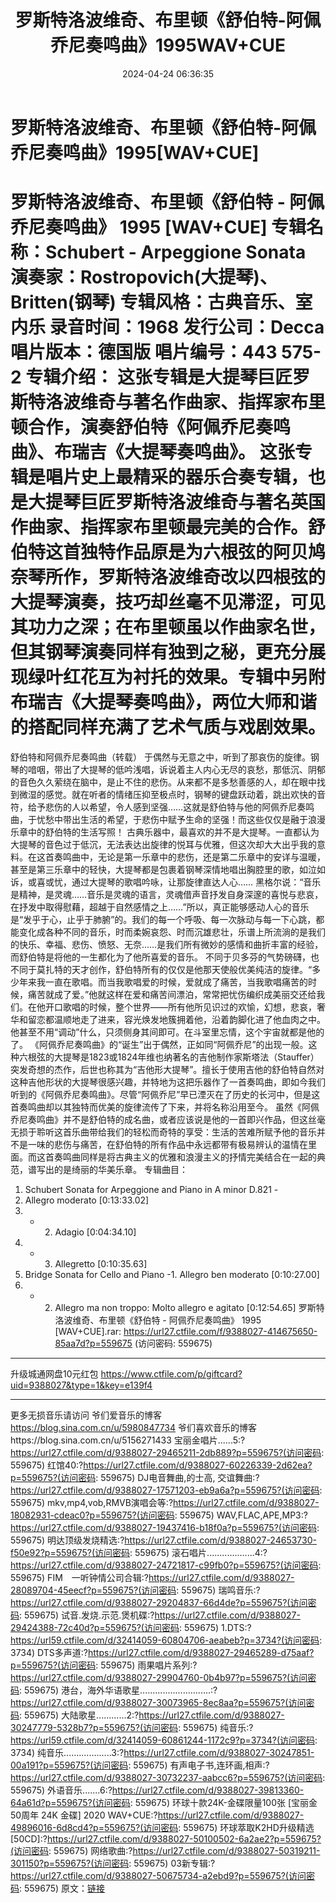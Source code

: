 ﻿---
title: 罗斯特洛波维奇、布里顿《舒伯特-阿佩乔尼奏鸣曲》1995WAV+CUE
date: 2024-04-24 06:36:35
categories: 古典音乐、新世纪、纯音雅乐
tags: 纯音雅乐
---
# 罗斯特洛波维奇、布里顿《舒伯特-阿佩乔尼奏鸣曲》1995[WAV+CUE]

罗斯特洛波维奇、布里顿《舒伯特 - 阿佩乔尼奏鸣曲》 1995
[WAV+CUE]
专辑名称：Schubert - Arpeggione Sonata
演奏家：Rostropovich(大提琴)、Britten(钢琴)
专辑风格：古典音乐、室内乐
录音时间：1968
发行公司：Decca
唱片版本：德国版
唱片编号：443 575-2
专辑介绍：
这张专辑是大提琴巨匠罗斯特洛波维奇与著名作曲家、指挥家布里顿合作，演奏舒伯特《阿佩乔尼奏鸣曲》、布瑞吉《大提琴奏鸣曲》。
这张专辑是唱片史上最精采的器乐合奏专辑，也是大提琴巨匠罗斯特洛波维奇与著名英国作曲家、指挥家布里顿最完美的合作。舒伯特这首独特作品原是为六根弦的阿贝鸠奈琴所作，罗斯特洛波维奇改以四根弦的大提琴演奏，技巧却丝毫不见滞涩，可见其功力之深；在布里顿虽以作曲家名世，但其钢琴演奏同样有独到之秘，更充分展现绿叶红花互为衬托的效果。专辑中另附布瑞吉《大提琴奏鸣曲》，两位大师和谐的搭配同样充满了艺术气质与戏剧效果。
==================================
舒伯特和阿佩乔尼奏鸣曲（转载）
于偶然与无意之中，听到了那哀伤的旋律。钢琴的喑咽，带出了大提琴的低吟浅唱，诉说着主人内心无尽的哀愁，那低沉、阴郁的音色久久萦绕在脑中，是止不住的悲伤。从来都不是多愁善感的人，却在眼中找到微湿的感觉。就在听者的情绪压抑至极点时，钢琴的键盘跃动着，跳出欢快的音符，给予悲伤的人以希望，令人感到坚强……这就是舒伯特与他的阿佩乔尼奏鸣曲，于忧愁中带出生活的希望，于悲伤中赋予生命的坚强！而这些仅仅是融于浪漫乐章中的舒伯特的生活写照！
古典乐器中，最喜欢的并不是大提琴。一直都认为大提琴的音色过于低沉，无法表达出旋律的悦耳与优雅，但这次却大大出乎我的意料。在这首奏鸣曲中，无论是第一乐章中的悲伤，还是第二乐章中的安详与温暖，甚至是第三乐章中的轻快，大提琴都是包裹着钢琴深情地唱出胸腔里的歌，如泣如诉，或喜或忧，通过大提琴的歌唱吟咏，让那旋律直达人心……
黑格尔说：“音乐是精神，是灵魂……音乐是灵魂的语言，灵魂借声音抒发自身深邃的喜悦与悲哀，在抒发中取得慰藉，超越于自然感情之上……”所以，真正能够感动人心的音乐是“发乎于心，止乎于肺腑”的。我们的每一个呼吸、每一次脉动与每一下心跳，都能变化成各种不同的音乐，时而柔婉哀怨、时而沉雄悲壮，乐谱上所流淌的是我们的快乐、幸福、悲伤、愤怒、无奈……是我们所有微妙的感情和曲折丰富的经验，而舒伯特是将他的一生都化为了他所喜爱的音乐。
不同于贝多芬的气势磅礴，也不同于莫扎特的天才创作，舒伯特所有的仅仅是他那天使般优美纯洁的旋律。“多少年来我一直在歌唱。而当我歌唱爱的时候，爱就成了痛苦，当我歌唱痛苦的时候，痛苦就成了爱。”他就这样在爱和痛苦间漂泊，常常把忧伤编织成美丽交还给我们。在他开口歌唱的时候，整个世界——所有他所见识过的欢愉，幻想，悲哀，奢华和留恋都温顺地走了进来，容光焕发地簇拥着他，沿着韵脚化进了他血肉之中。他甚至不用“调动”什么，只须侧身其间即可。在斗室里忘情，这个宇宙就都是他的了。
《阿佩乔尼奏鸣曲》的“诞生”出于偶然，正如同“阿佩乔尼”的出现一般。这种六根弦的大提琴是1823或1824年维也纳著名的吉他制作家斯塔法（Stauffer）突发奇想的杰作，后世也称其为“吉他形大提琴”。擅长于使用吉他的舒伯特自然对这种吉他形状的大提琴很感兴趣，并特地为这把乐器作了一首奏鸣曲，即如今我们听到的《阿佩乔尼奏鸣曲》。尽管“阿佩乔尼”早已湮灭在了历史的长河中，但是这首奏鸣曲却以其独特而优美的旋律流传了下来，并将名称沿用至今。
虽然《阿佩乔尼奏鸣曲》并不是舒伯特的成名曲，或者应该说是他的一首即兴作品，但这丝毫无损于聆听这首乐曲带给我们的轻松而奇特的享受：生活的苦难所赋予他的音乐并不是一味的悲伤与痛苦，在舒伯特的所有作品中永远都带有极易辨认的温情在里面。而这首奏鸣曲同样是将古典主义的优雅和浪漫主义的抒情完美结合在一起的典范，谱写出的是绮丽的华美乐章。
专辑曲目：
01. Schubert Sonata for Arpeggione and Piano in A minor D.821 -
1. Allegro moderato [0:13:33.02]
02. - 2. Adagio [0:04:34.10]
03. - 3. Allegretto [0:10:35.63]
04. Bridge Sonata for Cello and Piano -1. Allegro ben moderato
[0:10:27.00]
05. - 2. Allegro ma non troppo: Molto allegro e agitato
[0:12:54.65]
罗斯特洛波维奇、布里顿《舒伯特 - 阿佩乔尼奏鸣曲》 1995 [WAV+CUE].rar: https://url27.ctfile.com/f/9388027-414675650-85aa7d?p=559675
(访问密码: 559675)
*****************************************************
升级城通网盘10元红包 https://www.ctfile.com/p/giftcard?uid=9388027&type=1&key=e139f4
**************************
更多无损音乐请访问
爷们爱音乐的博客
https://blog.sina.com.cn/u/5980847734
爷们喜欢音乐的博客https://blog.sina.com.cn/u/5156271433
宝丽金唱片......5:?https://url27.ctfile.com/d/9388027-29465211-2db889?p=559675?(访问密码:
559675)
红馆40:?https://url27.ctfile.com/d/9388027-60226339-2d62ea?p=559675?(访问密码:
559675)
DJ电音舞曲,的士高, 交谊舞曲:?https://url27.ctfile.com/d/9388027-17571203-eb9a6a?p=559675?(访问密码:
559675)
mkv,mp4,vob,RMVB演唱会等:?https://url27.ctfile.com/d/9388027-18082931-cdeac0?p=559675?(访问密码:
559675)
WAV,FLAC,APE,MP3:?https://url27.ctfile.com/d/9388027-19437416-b18f0a?p=559675?(访问密码:
559675)
明达顶级发烧精选:?https://url27.ctfile.com/d/9388027-24653730-f50e92?p=559675?(访问密码:
559675)
滚石唱片...................4:?https://url27.ctfile.com/d/9388027-24721817-c99fb0?p=559675?(访问密码:
559675)
FIM　一听钟情公司合辑:?https://url27.ctfile.com/d/9388027-28089704-45eecf?p=559675?(访问密码:
559675)
瑞鸣音乐:?https://url27.ctfile.com/d/9388027-29204837-66d4de?p=559675?(访问密码:
559675)
试音.发烧.示范.煲机碟:?https://url27.ctfile.com/d/9388027-29424388-72c40d?p=559675?(访问密码:
559675)
1.DTS:?https://url59.ctfile.com/d/32414059-60804706-aeabeb?p=3734?(访问密码:
3734)
DTS多声道:?https://url27.ctfile.com/d/9388027-29465289-d75aaf?p=559675?(访问密码:
559675)
雨果唱片系列:?https://url27.ctfile.com/d/9388027-29904760-0b4b97?p=559675?(访问密码:
559675)
港台，海外华语歌星............................:?https://url27.ctfile.com/d/9388027-30073965-8ec8aa?p=559675?(访问密码:
559675)
大陆歌星............2:?https://url27.ctfile.com/d/9388027-30247779-5328b7?p=559675?(访问密码:
559675)
纯音乐:?https://url59.ctfile.com/d/32414059-60861244-1172c9?p=3734?(访问密码:
3734)
纯音乐...................3:?https://url27.ctfile.com/d/9388027-30247851-00a191?p=559675?(访问密码:
559675)
有声电子书,连环画,相声:?https://url27.ctfile.com/d/9388027-30732237-aabcc6?p=559675?(访问密码:
559675)
外语音乐.......6:?https://url27.ctfile.com/d/9388027-39813360-64a61d?p=559675?(访问密码:
559675)
环球十款24K-金碟限量100张 [宝丽金50周年 24K 金碟] 2020 WAV+CUE:?https://url27.ctfile.com/d/9388027-49896016-6d8cd4?p=559675?(访问密码:
559675)
环球萃取K2HD升级精选[50CD]:?https://url27.ctfile.com/d/9388027-50100502-6a2ae2?p=559675?(访问密码:
559675)
网络歌曲:?https://url27.ctfile.com/d/9388027-50319211-301150?p=559675?(访问密码:
559675)
03新专辑:?https://url27.ctfile.com/d/9388027-50675734-a2ebd9?p=559675?(访问密码:
559675)
原文：[链接](https://blog.sina.com.cn/s/blog_1647c7e76010315b1.html)